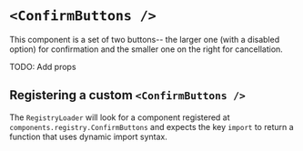 # `<ConfirmButtons />`

This component is a set of two buttons-- the larger one (with a disabled option) for confirmation and the smaller one on the right for cancellation.

TODO: Add props

## Registering a custom `<ConfirmButtons />`

The `RegistryLoader` will look for a component registered at `components.registry.ConfirmButtons` and expects the key `import` to return a function that uses dynamic import syntax.
